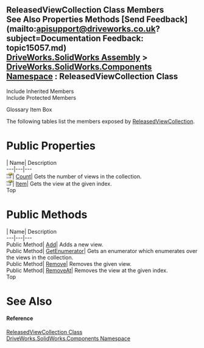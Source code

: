 ReleasedViewCollection Class Members   
See Also Properties Methods [Send Feedback](mailto:apisupport@driveworks.co.uk?subject=Documentation Feedback: topic15057.md)  
[DriveWorks.SolidWorks Assembly](topic13342.md) > [DriveWorks.SolidWorks.Components Namespace](topic13925.md) : ReleasedViewCollection Class  
---  
  
Include Inherited Members    
Include Protected Members  


Glossary Item Box

The following tables list the members exposed by [ReleasedViewCollection](topic15057.md).

# Public Properties

| Name| Description  
---|---|---  
![Public Property](dotnetimages/publicProperty.gif)| [Count](topic15067.md)| Gets the number of views in the collection.   
![Public Property](dotnetimages/publicProperty.gif)| [Item](topic15068.md)| Gets the view at the given index.   
Top

# Public Methods

| Name| Description  
---|---|---  
Public Method| [Add](topic15063.md)| Adds a new view.   
Public Method| [GetEnumerator](topic15064.md)| Gets an enumerator which enumerates over the views in the collection.   
Public Method| [Remove](topic15065.md)| Removes the given view.   
Public Method| [RemoveAt](topic15066.md)| Removes the view at the given index.   
Top

# See Also

#### Reference

[ReleasedViewCollection Class](topic15057.md)   
[DriveWorks.SolidWorks.Components Namespace](topic13925.md)


